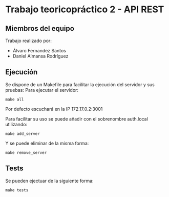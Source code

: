 # Trabajo teoricopráctico 2 - API REST

## Miembros del equipo
Trabajo realizado por:
- Álvaro Fernandez Santos
- Daniel Almansa Rodríguez


## Ejecución
Se dispone de un Makefile para facilitar la ejecución del servidor y sus pruebas:
Para ejecutar el servidor:
```shell
make all
```
Por defecto escuchará en la IP 172.17.0.2:3001

Para facilitar su uso se puede añadir con el sobrenombre auth.local utilizando:
```shell
make add_server
```
Y se puede eliminar de la misma forma:
```shell
make remove_server
```

## Tests
Se pueden ejectuar de la siguiente forma:
```shell
make tests
```
